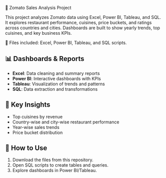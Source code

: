 🍴 Zomato Sales Analysis Project

This project analyzes Zomato data using Excel, Power BI, Tableau, and SQL.
It explores restaurant performance, cuisines, price buckets, and ratings across countries and cities.
Dashboards are built to show yearly trends, top cuisines, and key business KPIs.

📂 Files included: Excel, Power BI, Tableau, and SQL scripts.

## 📊 Dashboards & Reports
- **Excel**: Data cleaning and summary reports  
- **Power BI**: Interactive dashboards with KPIs  
- **Tableau**: Visualization of trends and patterns  
- **SQL**: Data extraction and transformations  

## 🚀 Key Insights
- Top cuisines by revenue  
- Country-wise and city-wise restaurant performance  
- Year-wise sales trends  
- Price bucket distribution  

## 📂 How to Use
1. Download the files from this repository.  
2. Open SQL scripts to create tables and queries.  
3. Explore dashboards in Power BI/Tableau.  


